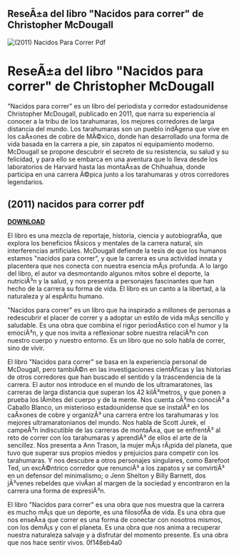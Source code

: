 ## ReseÃ±a del libro "Nacidos para correr" de Christopher McDougall

 
![(2011) Nacidos Para Correr Pdf](https://encrypted-tbn2.gstatic.com/images?q=tbn:ANd9GcRvtrnQuKxIU1dRsNRP3IXfXR8Kh2qE63RXfDWOtlQGq4kO6T0axwWX5MuK)

 
# ReseÃ±a del libro "Nacidos para correr" de Christopher McDougall
 
"Nacidos para correr" es un libro del periodista y corredor estadounidense Christopher McDougall, publicado en 2011, que narra su experiencia al conocer a la tribu de los tarahumaras, los mejores corredores de larga distancia del mundo. Los tarahumaras son un pueblo indÃ­gena que vive en los caÃ±ones de cobre de MÃ©xico, donde han desarrollado una forma de vida basada en la carrera a pie, sin zapatos ni equipamiento moderno. McDougall se propone descubrir el secreto de su resistencia, su salud y su felicidad, y para ello se embarca en una aventura que lo lleva desde los laboratorios de Harvard hasta las montaÃ±as de Chihuahua, donde participa en una carrera Ã©pica junto a los tarahumaras y otros corredores legendarios.
 
## (2011) nacidos para correr pdf


[**DOWNLOAD**](https://www.google.com/url?q=https%3A%2F%2Fssurll.com%2F2tKC85&sa=D&sntz=1&usg=AOvVaw1aUaXKVqC17VCodBXob-0T)

 
El libro es una mezcla de reportaje, historia, ciencia y autobiografÃ­a, que explora los beneficios fÃ­sicos y mentales de la carrera natural, sin interferencias artificiales. McDougall defiende la tesis de que los humanos estamos "nacidos para correr", y que la carrera es una actividad innata y placentera que nos conecta con nuestra esencia mÃ¡s profunda. A lo largo del libro, el autor va desmontando algunos mitos sobre el deporte, la nutriciÃ³n y la salud, y nos presenta a personajes fascinantes que han hecho de la carrera su forma de vida. El libro es un canto a la libertad, a la naturaleza y al espÃ­ritu humano.
 
"Nacidos para correr" es un libro que ha inspirado a millones de personas a redescubrir el placer de correr y a adoptar un estilo de vida mÃ¡s sencillo y saludable. Es una obra que combina el rigor periodÃ­stico con el humor y la emociÃ³n, y que nos invita a reflexionar sobre nuestra relaciÃ³n con nuestro cuerpo y nuestro entorno. Es un libro que no solo habla de correr, sino de vivir.
  
El libro "Nacidos para correr" se basa en la experiencia personal de McDougall, pero tambiÃ©n en las investigaciones cientÃ­ficas y las historias de otros corredores que han buscado el sentido y la trascendencia de la carrera. El autor nos introduce en el mundo de los ultramaratones, las carreras de larga distancia que superan los 42 kilÃ³metros, y que ponen a prueba los lÃ­mites del cuerpo y de la mente. Nos cuenta cÃ³mo conociÃ³ a Caballo Blanco, un misterioso estadounidense que se instalÃ³ en los caÃ±ones de cobre y organizÃ³ una carrera entre los tarahumaras y los mejores ultramaratonianos del mundo. Nos habla de Scott Jurek, el campeÃ³n indiscutible de las carreras de montaÃ±a, que se enfrentÃ³ al reto de correr con los tarahumaras y aprendiÃ³ de ellos el arte de la sencillez. Nos presenta a Ann Trason, la mujer mÃ¡s rÃ¡pida del planeta, que tuvo que superar sus propios miedos y prejuicios para competir con los tarahumaras. Y nos descubre a otros personajes singulares, como Barefoot Ted, un excÃ©ntrico corredor que renunciÃ³ a los zapatos y se convirtiÃ³ en un defensor del minimalismo; o Jenn Shelton y Billy Barnett, dos jÃ³venes rebeldes que vivÃ­an al margen de la sociedad y encontraron en la carrera una forma de expresiÃ³n.
 
El libro "Nacidos para correr" es una obra que nos muestra que la carrera es mucho mÃ¡s que un deporte, es una filosofÃ­a de vida. Es una obra que nos enseÃ±a que correr es una forma de conectar con nosotros mismos, con los demÃ¡s y con el planeta. Es una obra que nos anima a recuperar nuestra naturaleza salvaje y a disfrutar del momento presente. Es una obra que nos hace sentir vivos.
 0f148eb4a0
